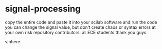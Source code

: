 # signal-processing

copy the entire code and paste it into your scilab software and run the code
you can change the signal value, but don't create chaos or syntax errors at your own risk
repository contributors: all ECE students
thank you guys

vjnhere
